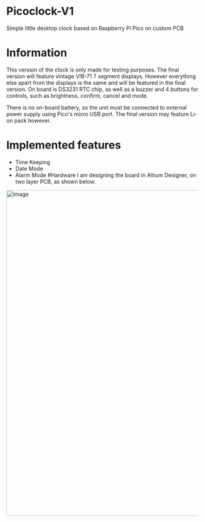 # Picoclock-V1
Simple little desktop clock based on Raspberry Pi Pico on custom PCB
# Information
This version of the clock is only made for testing purposes. The final version will feature vintage V!B-71 7 segment displays. However everything else apart from the displays is the same and will be featured in the final version. 
On board is DS3231 RTC chip, as well as a buzzer and 4 buttons for controls, such as brightness, confirm, cancel and mode. 

There is no on-board battery, so the unit must be connected to external power supply using Pico's micro USB port. The final version may feature Li-on pack however.
# Implemented features
* Time Keeping
* Date Mode
* Alarm Mode
#Hardware
I am designing the board in Altium Designer, on two layer PCB, as shown below.
<img width="1191" height="854" alt="image" src="https://github.com/user-attachments/assets/4700bce0-9bb0-45bb-b0e3-9fe3e62a1f71" />
